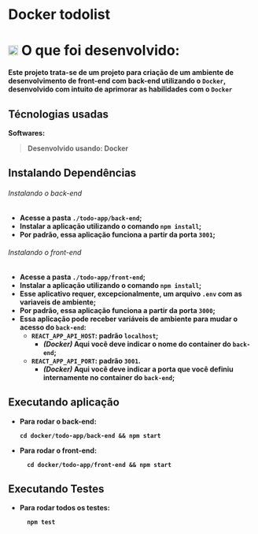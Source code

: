 # Docker todolist

# <strong><g-emoji class="g-emoji" alias="man_technologist" fallback-src="https://github.githubassets.com/images/icons/emoji/unicode/1f468-1f4bb.png"><img class="emoji" alt="man_technologist" height="20" width="20" src="https://github.githubassets.com/images/icons/emoji/unicode/1f468-1f4bb.png"></g-emoji> O que foi desenvolvido:
Este projeto trata-se de um projeto para criação de um ambiente de desenvolvimento de front-end com back-end utilizando o `Docker`,
desenvolvido com intuito de aprimorar as habilidades com o `Docker`

## Técnologias usadas

Softwares:
> Desenvolvido usando: Docker


## Instalando Dependências

###### Instalando o back-end

- Acesse a pasta `./todo-app/back-end`;
- Instalar a aplicação utilizando o comando `npm install`;
- Por padrão, essa aplicação funciona a partir da porta `3001`;

###### Instalando o front-end

- Acesse a pasta `./todo-app/front-end`;
- Instalar a aplicação utilizando o comando `npm install`;
- Esse aplicativo requer, **excepcionalmente**, um arquivo `.env` com as variaveis de ambiente;
- Por padrão, essa aplicação funciona a partir da porta `3000`;
- Essa aplicação pode receber variáveis de ambiente para mudar o acesso do `back-end`:
  - `REACT_APP_API_HOST`: padrão `localhost`;
    - *(Docker)* Aqui você deve indicar o nome do container do `back-end`;
  - `REACT_APP_API_PORT`: padrão `3001`.
    - *(Docker)* Aqui você deve indicar a porta que você definiu internamente no container do `back-end`;
 
## Executando aplicação

* Para rodar o back-end:

  ```
  cd docker/todo-app/back-end && npm start
  ```
* Para rodar o front-end:

  ```
    cd docker/todo-app/front-end && npm start
  ```

## Executando Testes

* Para rodar todos os testes:

  ```
    npm test
  ```

